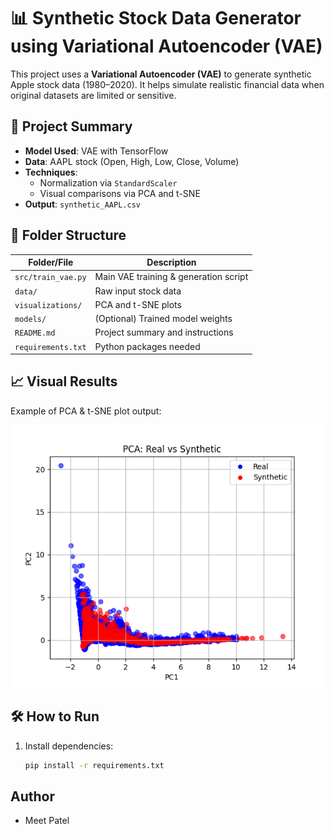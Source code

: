 # 📊 Synthetic Stock Data Generator using Variational Autoencoder (VAE)

This project uses a **Variational Autoencoder (VAE)** to generate synthetic Apple stock data (1980–2020). It helps simulate realistic financial data when original datasets are limited or sensitive.

## 🧠 Project Summary

- **Model Used**: VAE with TensorFlow
- **Data**: AAPL stock (Open, High, Low, Close, Volume)
- **Techniques**:
  - Normalization via `StandardScaler`
  - Visual comparisons via PCA and t-SNE
- **Output**: `synthetic_AAPL.csv`

## 📂 Folder Structure

| Folder/File        | Description                              |
|--------------------|------------------------------------------|
| `src/train_vae.py` | Main VAE training & generation script    |
| `data/`            | Raw input stock data                     |
| `visualizations/`  | PCA and t-SNE plots                      |
| `models/`          | (Optional) Trained model weights         |
| `README.md`        | Project summary and instructions         |
| `requirements.txt` | Python packages needed                   |

## 📈 Visual Results

Example of PCA & t-SNE plot output:

![PCA](visualizations/pca_vs_synthetic.png)

## 🛠 How to Run

1. Install dependencies:
   ```bash
   pip install -r requirements.txt

##  Author

- Meet Patel
